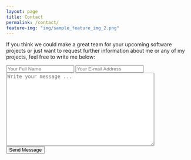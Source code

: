 ```yaml
---
layout: page
title: Contact
permalink: /contact/
feature-img: "img/sample_feature_img_2.png"
---
```


If you think we could make a great team for your upcoming software projects or just want to request further information about me or any of my projects, feel free to write me below:

<form action="https://getsimpleform.com/messages?form_api_token=8ec05af53da6c16dd1a6ac5a4d8f7a1b" method="post">
  <!-- the redirect_to is optional, the form will redirect to the referrer on submission -->
  <input type='hidden' name='redirect_to' value='http://bloc.github.io/portfolio-iro/thank-you/' />
  <input type='text' name='name' placeholder='Your Full Name' />
  <input type='email' name='email' placeholder='Your E-mail Address' />
  <br>
  <textarea name='message' placeholder='Write your message ...' style="width: 80%; height: 200px"></textarea>
  <br>
  <input type='submit' value='Send Message' />
</form>
